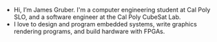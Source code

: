 - Hi, I’m James Gruber. I'm a computer engineering student at Cal Poly SLO, and a software engineer at the Cal Poly CubeSat Lab.
- I love to design and program embedded systems, write graphics rendering programs, and build hardware with FPGAs.


<!---
Skiiippp/Skiiippp is a ✨ special ✨ repository because its `README.md` (this file) appears on your GitHub profile.
You can click the Preview link to take a look at your changes.
--->
